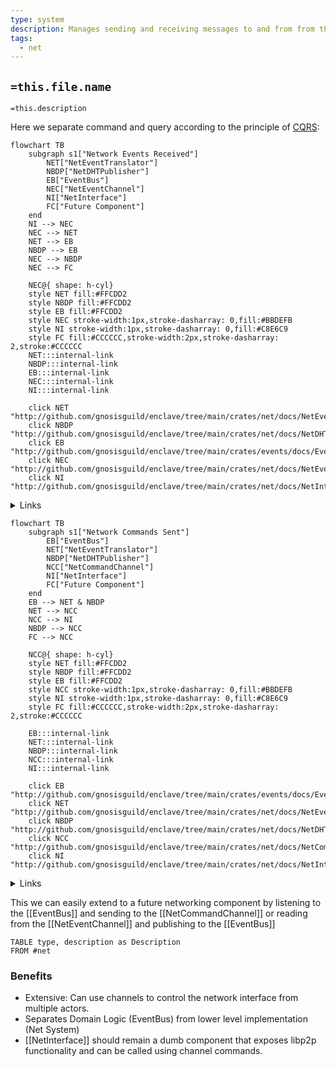 ```yaml
---
type: system
description: Manages sending and receiving messages to and from from the network using libp2p
tags:
  - net
---
```


## `=this.file.name`

`=this.description`


Here we separate command and query according to the principle of [CQRS](https://cqrs.wordpress.com/wp-content/uploads/2010/11/cqrs_documents.pdf): 

```mermaid
flowchart TB
    subgraph s1["Network Events Received"]
        NET["NetEventTranslator"]
        NBDP["NetDHTPublisher"]
        EB["EventBus"]
        NEC["NetEventChannel"]
        NI["NetInterface"]
        FC["Future Component"]
    end
    NI --> NEC
    NEC --> NET
    NET --> EB
    NBDP --> EB
    NEC --> NBDP
    NEC --> FC
    
    NEC@{ shape: h-cyl}
    style NET fill:#FFCDD2
    style NBDP fill:#FFCDD2
    style EB fill:#FFCDD2
    style NEC stroke-width:1px,stroke-dasharray: 0,fill:#BBDEFB
    style NI stroke-width:1px,stroke-dasharray: 0,fill:#C8E6C9
    style FC fill:#CCCCCC,stroke-width:2px,stroke-dasharray: 2,stroke:#CCCCCC
	NET:::internal-link
	NBDP:::internal-link
	EB:::internal-link
	NEC:::internal-link
	NI:::internal-link

    click NET "http://github.com/gnosisguild/enclave/tree/main/crates/net/docs/NetEventTranslator.md"
    click NBDP "http://github.com/gnosisguild/enclave/tree/main/crates/net/docs/NetDHTPublisher.md"
    click EB "http://github.com/gnosisguild/enclave/tree/main/crates/events/docs/EventBus.md"
    click NEC "http://github.com/gnosisguild/enclave/tree/main/crates/net/docs/NetEventChannel.md"
    click NI "http://github.com/gnosisguild/enclave/tree/main/crates/net/docs/NetInterface.md"
```
<details>
<summary>Links</summary>

[[EventBus]]
[[NetDHTPublisher]]
[[NetEventChannel]]
[[NetEventTranslator]]
[[NetInterface]]
</details>

```mermaid
flowchart TB
    subgraph s1["Network Commands Sent"]
        EB["EventBus"]
        NET["NetEventTranslator"]
        NBDP["NetDHTPublisher"]
        NCC["NetCommandChannel"]
        NI["NetInterface"]
        FC["Future Component"]
    end
    EB --> NET & NBDP
    NET --> NCC
    NCC --> NI
    NBDP --> NCC
    FC --> NCC

    NCC@{ shape: h-cyl}
    style NET fill:#FFCDD2
    style NBDP fill:#FFCDD2
    style EB fill:#FFCDD2
    style NCC stroke-width:1px,stroke-dasharray: 0,fill:#BBDEFB
    style NI stroke-width:1px,stroke-dasharray: 0,fill:#C8E6C9
    style FC fill:#CCCCCC,stroke-width:2px,stroke-dasharray: 2,stroke:#CCCCCC
	
	EB:::internal-link
	NET:::internal-link
	NBDP:::internal-link
	NCC:::internal-link
	NI:::internal-link

    click EB "http://github.com/gnosisguild/enclave/tree/main/crates/events/docs/EventBus.md"
    click NET "http://github.com/gnosisguild/enclave/tree/main/crates/net/docs/NetEventTranslator.md"
    click NBDP "http://github.com/gnosisguild/enclave/tree/main/crates/net/docs/NetDHTPublisher.md"
    click NCC "http://github.com/gnosisguild/enclave/tree/main/crates/net/docs/NetCommandChannel.md"
    click NI "http://github.com/gnosisguild/enclave/tree/main/crates/net/docs/NetInterface.md"
```
<details>
<summary>Links</summary>

[[EventBus]]
[[NetCommandChannel]]
[[NetDHTPublisher]]
[[NetEventTranslator]]
[[NetInterface]]
</details>


This we can easily extend to a future networking component by listening to the [[EventBus]] and sending to the [[NetCommandChannel]] or reading from the [[NetEventChannel]] and publishing to the [[EventBus]]

```dataview
TABLE type, description as Description
FROM #net
```
### Benefits

- Extensive: Can use channels to control the network interface from multiple actors.
- Separates Domain Logic (EventBus) from lower level implementation (Net System)
- [[NetInterface]] should remain a dumb component that exposes libp2p functionality and can be called using channel commands.